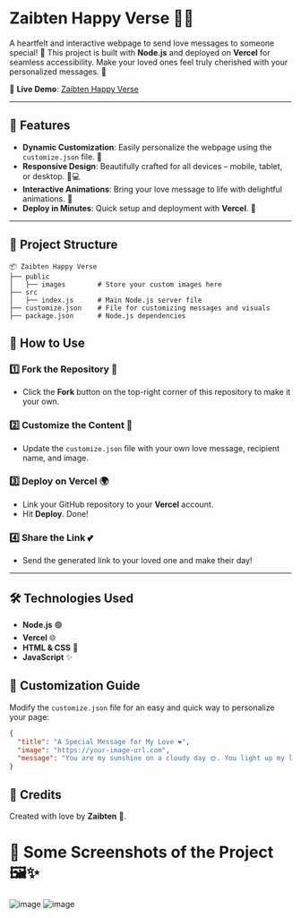 # Zaibten Happy Verse 💌✨
A heartfelt and interactive webpage to send love messages to someone special! 💖 This project is built with **Node.js** and deployed on **Vercel** for seamless accessibility. Make your loved ones feel truly cherished with your personalized messages. 🌟

🚀 **Live Demo**: [Zaibten Happy Verse](https://mahamuzi.vercel.app/)  

---

## 🌈 Features
- **Dynamic Customization**: Easily personalize the webpage using the `customize.json` file. 🎨  
- **Responsive Design**: Beautifully crafted for all devices – mobile, tablet, or desktop. 📱💻  
- **Interactive Animations**: Bring your love message to life with delightful animations. 💃  
- **Deploy in Minutes**: Quick setup and deployment with **Vercel**. 🚀  

---

## 📂 Project Structure
```plaintext
📦 Zaibten Happy Verse
├── public
│   ├── images        # Store your custom images here
├── src
│   ├── index.js      # Main Node.js server file
├── customize.json    # File for customizing messages and visuals
├── package.json      # Node.js dependencies

```

## 🎉 How to Use  

### 1️⃣ Fork the Repository 🍴  
- Click the **Fork** button on the top-right corner of this repository to make it your own.  

### 2️⃣ Customize the Content 💌  
- Update the `customize.json` file with your own love message, recipient name, and image.  

### 3️⃣ Deploy on Vercel 🌍  
- Link your GitHub repository to your **Vercel** account.  
- Hit **Deploy**. Done!  

### 4️⃣ Share the Link 💕  
- Send the generated link to your loved one and make their day!  

---

## 🛠️ Technologies Used  

- **Node.js** 🟢  
- **Vercel** 🌐  
- **HTML & CSS** 🎨  
- **JavaScript** ✨

## 🌟 Customization Guide  

Modify the `customize.json` file for an easy and quick way to personalize your page:  

```json
{
  "title": "A Special Message for My Love ❤️",
  "image": "https://your-image-url.com",
  "message": "You are my sunshine on a cloudy day 🌞. You light up my life in every way! 💖"
}
```

## 💌 Credits  
Created with love by **Zaibten** 💖.

# 📸 Some Screenshots of the Project 🖼️✨


![image](https://github.com/user-attachments/assets/0139b0a0-7d18-4c8d-9bb9-8e5fcf82a70e)
![image](https://github.com/user-attachments/assets/eee8fb5a-83bf-4e23-b186-5cc8e5808e46)




